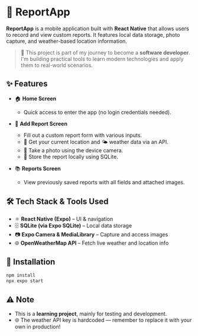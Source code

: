# 📱 ReportApp

**ReportApp** is a mobile application built with **React Native** that allows users to record and view custom reports. It features local data storage, photo capture, and weather-based location information.

> 🚀 This project is part of my journey to become a **software developer**. I'm building practical tools to learn modern technologies and apply them to real-world scenarios.

## ✨ Features

* 🏠 **Home Screen**

  * Quick access to enter the app (no login credentials needed).

* 📝 **Add Report Screen**

  * Fill out a custom report form with various inputs.
  * 📍 Get your current location and 🌤️ weather data via an API.
  * 📸 Take a photo using the device camera.
  * 💾 Store the report locally using SQLite.

* 📚 **Reports Screen**

  * View previously saved reports with all fields and attached images.

## 🛠 Tech Stack & Tools Used

* ⚛️ **React Native (Expo)** – UI & navigation
* 🗄️ **SQLite (via Expo SQLite)** – Local data storage
* 📷 **Expo Camera & MediaLibrary** – Capture and access images
* 🌐 **OpenWeatherMap API** – Fetch live weather and location info

## 🧪 Installation

```bash
npm install
npx expo start
```

## ⚠️ Note

* This is a **learning project**, mainly for testing and development.
* 🌐 The weather API key is hardcoded — remember to replace it with your own in production!
